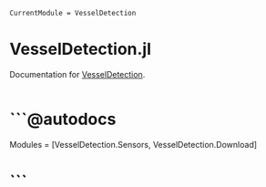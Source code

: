 ```@meta
CurrentModule = VesselDetection
```

# VesselDetection.jl

Documentation for [VesselDetection](https://github.com/aalling93/VesselDetection.jl).

```@index
```

# ```@autodocs
Modules = [VesselDetection.Sensors, VesselDetection.Download]

# ```
